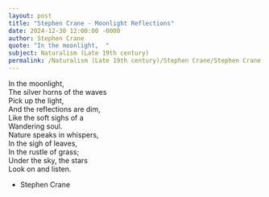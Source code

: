 ```yaml
---
layout: post
title: "Stephen Crane - Moonlight Reflections"
date: 2024-12-30 12:00:00 -0000
author: Stephen Crane
quote: "In the moonlight,  "
subject: Naturalism (Late 19th century)
permalink: /Naturalism (Late 19th century)/Stephen Crane/Stephen Crane - Moonlight Reflections
---
```


In the moonlight,  
The silver horns of the waves  
Pick up the light,  
And the reflections are dim,  
Like the soft sighs of a  
Wandering soul.  
Nature speaks in whispers,  
In the sigh of leaves,  
In the rustle of grass;  
Under the sky, the stars  
Look on and listen.

- Stephen Crane

